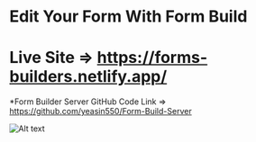 # Edit Your Form With Form Build
# Live Site => https://forms-builders.netlify.app/

*Form Builder Server GitHub Code Link => https://github.com/yeasin550/Form-Build-Server

![Alt text](https://i.ibb.co/6rDChM3/form.png)
